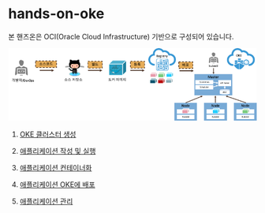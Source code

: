 # hands-on-oke

본 핸즈온은 OCI(Oracle Cloud Infrastructure) 기반으로 구성되어 있습니다.

![](images/step0.png)

1. [OKE 클러스터 생성](setup.md)

1. [애플리케이션 작성 및 실행](application.md)

1. [애플리케이션 컨테이너화](docker.md)

1. [애플리케이션 OKE에 배포](oke.md)

1. [애플리케이션 관리](kubectl.md)

